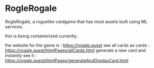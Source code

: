 # RogleRogale
RogleRogale, a roguelike cardgame that has most assets built using ML services.

this is being containerized currently.

the website for the game is : https://rogale.quest
see all cards as cards : https://rogale.quest/htmlPages/allCards.html
generate a new card and instantly see it : https://rogale.quest/htmlPages/generateAndDisplayCard.html
